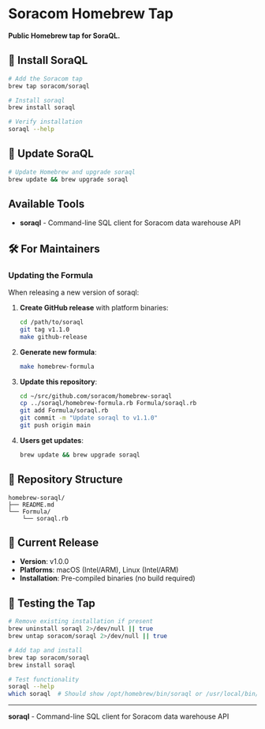 # Soracom Homebrew Tap

**Public Homebrew tap for SoraQL.**

## 🍺 Install SoraQL

```bash
# Add the Soracom tap
brew tap soracom/soraql

# Install soraql
brew install soraql

# Verify installation
soraql --help
```

## 🔄 Update SoraQL

```bash
# Update Homebrew and upgrade soraql
brew update && brew upgrade soraql
```


## Available Tools

- **soraql** - Command-line SQL client for Soracom data warehouse API

## 🛠️ For Maintainers

### Updating the Formula

When releasing a new version of soraql:

1. **Create GitHub release** with platform binaries:
   ```bash
   cd /path/to/soraql
   git tag v1.1.0
   make github-release
   ```

2. **Generate new formula**:
   ```bash
   make homebrew-formula
   ```

3. **Update this repository**:
   ```bash
   cd ~/src/github.com/soracom/homebrew-soraql
   cp ../soraql/homebrew-formula.rb Formula/soraql.rb
   git add Formula/soraql.rb
   git commit -m "Update soraql to v1.1.0"
   git push origin main
   ```

4. **Users get updates**:
   ```bash
   brew update && brew upgrade soraql
   ```


## 📁 Repository Structure

```
homebrew-soraql/
├── README.md
└── Formula/
    └── soraql.rb
```

## 🎯 Current Release

- **Version**: v1.0.0
- **Platforms**: macOS (Intel/ARM), Linux (Intel/ARM)
- **Installation**: Pre-compiled binaries (no build required)

## 🧪 Testing the Tap

```bash
# Remove existing installation if present
brew uninstall soraql 2>/dev/null || true
brew untap soracom/soraql 2>/dev/null || true

# Add tap and install
brew tap soracom/soraql
brew install soraql

# Test functionality
soraql --help
which soraql  # Should show /opt/homebrew/bin/soraql or /usr/local/bin/soraql
```

---

**soraql** - Command-line SQL client for Soracom data warehouse API